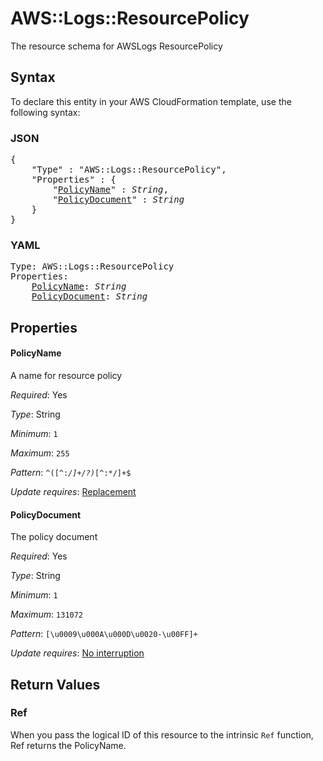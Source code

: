 # AWS::Logs::ResourcePolicy

The resource schema for AWSLogs ResourcePolicy

## Syntax

To declare this entity in your AWS CloudFormation template, use the following syntax:

### JSON

<pre>
{
    "Type" : "AWS::Logs::ResourcePolicy",
    "Properties" : {
        "<a href="#policyname" title="PolicyName">PolicyName</a>" : <i>String</i>,
        "<a href="#policydocument" title="PolicyDocument">PolicyDocument</a>" : <i>String</i>
    }
}
</pre>

### YAML

<pre>
Type: AWS::Logs::ResourcePolicy
Properties:
    <a href="#policyname" title="PolicyName">PolicyName</a>: <i>String</i>
    <a href="#policydocument" title="PolicyDocument">PolicyDocument</a>: <i>String</i>
</pre>

## Properties

#### PolicyName

A name for resource policy

_Required_: Yes

_Type_: String

_Minimum_: <code>1</code>

_Maximum_: <code>255</code>

_Pattern_: <code>^([^:*\/]+\/?)*[^:*\/]+$</code>

_Update requires_: [Replacement](https://docs.aws.amazon.com/AWSCloudFormation/latest/UserGuide/using-cfn-updating-stacks-update-behaviors.html#update-replacement)

#### PolicyDocument

The policy document

_Required_: Yes

_Type_: String

_Minimum_: <code>1</code>

_Maximum_: <code>131072</code>

_Pattern_: <code>[\u0009\u000A\u000D\u0020-\u00FF]+</code>

_Update requires_: [No interruption](https://docs.aws.amazon.com/AWSCloudFormation/latest/UserGuide/using-cfn-updating-stacks-update-behaviors.html#update-no-interrupt)

## Return Values

### Ref

When you pass the logical ID of this resource to the intrinsic `Ref` function, Ref returns the PolicyName.
